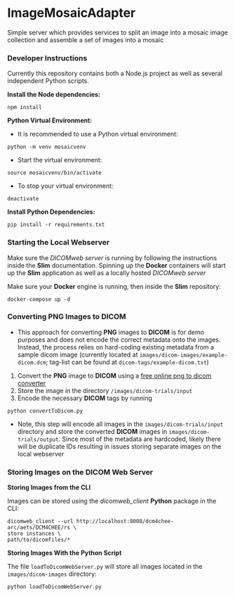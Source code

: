# ImageMosaicAdapter
Simple server which provides services to split an image into a mosaic image collection and assemble a set of images into a mosaic

### Developer Instructions
Currently this repository contains both a Node.js project as well as several independent Python scripts.

**Install the Node dependencies:**
```
npm install
```

**Python Virtual Environment:**
* It is recommended to use a Python virtual environment:
```
python -m venv mosaicvenv
```
* Start the virtual environment:
```
source mosaicvenv/bin/activate
```
* To stop your virtual environment:
```
deactivate
```

**Install Python Dependencies:**
```
pip install -r requirements.txt
```

### Starting the Local Webserver
Make sure the *DICOMweb server* is running by following the instructions inside the **Slim** documentation. Spinning up the **Docker** containers will start up the **Slim** application as well as a locally hosted *DICOMweb server*

Make sure your **Docker** engine is running, then inside the **Slim** repository:
```
docker-compose up -d
```

### Converting PNG Images to DICOM
* This approach for converting **PNG** images to **DICOM** is for demo purposes and does not encode the correct metadata onto the images. Instead, the process relies on hard-coding existing metadata from a sample dicom image (currently located at `images/dicom-images/example-dicom.dcm`; tag-list can be found at `dicom-tags/example-dicom.txt`)

1. Convert the **PNG** image to **DICOM** using a [free online png to dicom converter](https://products.groupdocs.app/conversion/png-to-dicom)
2. Store the image in the directory `/images/dicom-trials/input`
3. Encode the necessary **DICOM** tags by running
```
python convertToDicom.py
```
* Note, this step will encode all images in the `images/dicom-trials/input` directory and store the converted **DICOM** images in `images/dicom-trials/output`. Since most of the metadata are hardcoded, likely there will be duplicate IDs resulting in issues storing separate images on the local webserver

### Storing Images on the DICOM Web Server
**Storing Images from the CLI**

Images can be stored using the *dicomweb_client* **Python** package in the CLI:
```
dicomweb_client --url http://localhost:8008/dcm4chee-arc/aets/DCM4CHEE/rs \
store instances \
path/to/dicomfiles/*
```

**Storing Images With the Python Script**

The file `loadToDicomWebServer.py` will store all images located in the `images/dicom-images` directory:
```
python loadToDicomWebServer.py
```
